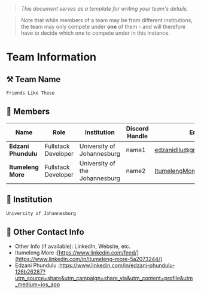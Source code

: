 > *This document serves as a template for writing your team's details.*

> Note that while members of a team may be from different institutions, the team may only compete under **one** of them - and will therefore have to decide which one to compete under in this instance.

# Team Information

## ⚒️ Team Name
``` c
Friends Like These
```

## 👥 Members
| Name     | Role                | Institution           | Discord Handle | Email |
|----------|---------------------|-----------------------| -------------------|-------------|
| **Edzani Phundulu**   | Fullstack Developer   | University of Johannesburg | name1 | <edzanidilu@gmail.com> |
| **Itumeleng More**   | Fullstack Developer  | University of the Johannesburg | name2 | <ItumelengMore15@gmail.com> |


## 🏫 Institution
``` c
University of Johannesburg
```

## 📧 Other Contact Info

- Other Info (if available): LinkedIn, Website, etc.
- Itumeleng More :[https://www.linkedin.com/feed/](https://www.linkedin.com/in/itumeleng-more-5a2073244/)
- Edzani Phundulu :https://www.linkedin.com/in/edzani-phundulu-126b26287?utm_source=share&utm_campaign=share_via&utm_content=profile&utm_medium=ios_app
